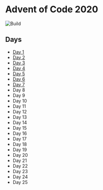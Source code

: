 # Advent of Code 2020

![Build](https://github.com/adamjhc/advent-of-code-2020/workflows/Build/badge.svg)

## Days

- [Day 1](./day-1)
- [Day 2](./day-2)
- [Day 3](./day-3)
- [Day 4](./day-4)
- [Day 5](./day-5)
- [Day 6](./day-6)
- [Day 7](./day-7)
- Day 8
- Day 9
- Day 10
- Day 11
- Day 12
- Day 13
- Day 14
- Day 15
- Day 16
- Day 17
- Day 18
- Day 19
- Day 20
- Day 21
- Day 22
- Day 23
- Day 24
- Day 25
